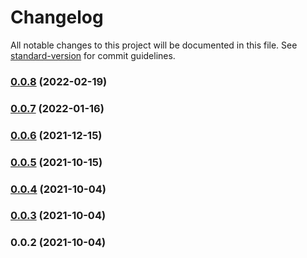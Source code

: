 # Changelog

All notable changes to this project will be documented in this file. See [standard-version](https://github.com/conventional-changelog/standard-version) for commit guidelines.

### [0.0.8](https://github.com/jlguenego/express-oauth2-client/compare/v0.0.7...v0.0.8) (2022-02-19)

### [0.0.7](https://github.com/jlguenego/express-oauth2-client/compare/v0.0.6...v0.0.7) (2022-01-16)

### [0.0.6](https://github.com/jlguenego/express-oauth2-client/compare/v0.0.5...v0.0.6) (2021-12-15)

### [0.0.5](https://github.com/jlguenego/express-oauth2-client/compare/v0.0.4...v0.0.5) (2021-10-15)

### [0.0.4](https://github.com/jlguenego/express-oauth2-client/compare/v0.0.3...v0.0.4) (2021-10-04)

### [0.0.3](https://github.com/jlguenego/express-oauth2-client/compare/v0.0.2...v0.0.3) (2021-10-04)

### 0.0.2 (2021-10-04)
